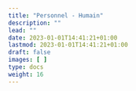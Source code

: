 ```yaml
---
title: "Personnel - Humain"
description: ""
lead: ""
date: 2023-01-01T14:41:21+01:00
lastmod: 2023-01-01T14:41:21+01:00
draft: false
images: [ ]
type: docs
weight: 16
---
```

